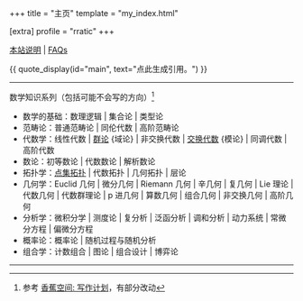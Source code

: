 +++
title = "主页"
template = "my_index.html"

[extra]
profile = "rratic"
+++

[本站说明](about-blog-2025/) | [FAQs](faqs/)

{{ quote_display(id="main", text="点此生成引用。") }}

---

数学知识系列（包括可能不会写的方向）[^math-classify]
- 数学的基础：数理逻辑 | 集合论 | 类型论
- 范畴论：普通范畴论 | 同伦代数 | 高阶范畴论
- 代数学：线性代数 | [群论](/posts/index-group-theory/) {域论} | 非交换代数 | [交换代数](/posts/index-commutative-algebra/) {模论} | 同调代数 | 高阶代数
- 数论：初等数论 | 代数数论 | 解析数论
- 拓扑学：[点集拓扑](/posts/index-topology/) | 代数拓扑 | 几何拓扑 | 层论
- 几何学：Euclid 几何 | 微分几何 | Riemann 几何 | 辛几何 | 复几何 | Lie 理论 | 代数几何 | 代数群理论 | p 进几何 | 算数几何 | 组合几何 | 非交换几何 | 高阶几何
- 分析学：微积分学 | 测度论 | 复分析 | 泛函分析 | 调和分析 | 动力系统 | 常微分方程 | 偏微分方程
- 概率论：概率论 | 随机过程与随机分析
- 组合学：计数组合 | 图论 | 组合设计 | 博弈论

---

[^math-classify]: 参考 [香蕉空间: 写作计划](https://www.bananaspace.org/wiki/%E9%A6%99%E8%95%89%E7%A9%BA%E9%97%B4:%E5%86%99%E4%BD%9C%E8%AE%A1%E5%88%92)，有部分改动
